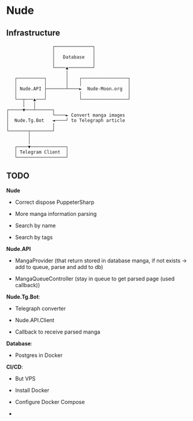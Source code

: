 # Nude

## Infrastructure

```asciidoc
                 ┌──────────────┐
                 │              │
                 │   Database   │
                 │              │
                 └────▲─────────┘
                      │
   ┌──────────┐       │    ┌─────────────────┐
   │          │       │    │                 │
   │ Nude.API ├───────┴────►  Nude-Moon.org  │
   │          │            │                 │
   └──┬───▲───┘            └─────────────────┘
      │   │
┌─────▼───┴──────┐
│                └────► Convert manga images
│  Nude.Tg.Bot   ◄────┘ to Telegraph article
│                │
└───────┬────────┘
        │
        │
   ┌────▼─────────────┐
   │ Telegram Client  │
   └──────────────────┘
```

## TODO

**Nude**

* Correct dispose PuppeterSharp

* More manga information parsing

* Search by name

* Search by tags

**Nude.API**

* MangaProvider (that return stored in database manga, if not exists -> add to queue, parse and add to db)

* MangaQueueController (stay in queue to get parsed page (used callback))

**Nude.Tg.Bot**:

* Telegraph converter

* Nude.API.Client

* Callback to receive parsed manga

**Database**:

* Postgres in Docker

**CI/CD**:

* But VPS

* Install Docker

* Configure Docker Compose

* 
